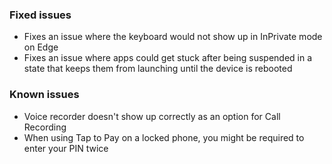 ### Fixed issues
- Fixes an issue where the keyboard would not show up in InPrivate mode on Edge
- Fixes an issue where apps could get stuck after being suspended in a state that keeps them from launching until the device is rebooted

### Known issues
- Voice recorder doesn't show up correctly as an option for Call Recording
- When using Tap to Pay on a locked phone, you might be required to enter your PIN twice